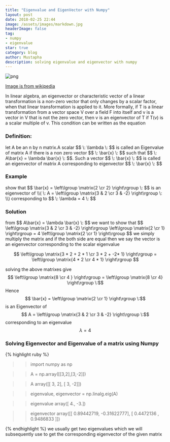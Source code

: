 ```yaml
---
title: "Eigenvalue and EigenVector with Numpy"
layout: post
date: 2018-02-25 22:44
image: /assets/images/markdown.jpg
headerImage: false
tag:
- numpy
- eigenvalue
star: true
category: blog
author: Mustapha
description: solving eigenvalue and eigenvector with numpy
---
```


<script type="text/javascript" async
  src="https://cdnjs.cloudflare.com/ajax/libs/mathjax/2.7.2/MathJax.js?config=TeX-MML-AM_CHTML">
</script>




![png]({{site.baseurl}}/assets/images/eig/blog2_1_0.png)



<a href='https://en.wikipedia.org/wiki/File:Mona_Lisa_eigenvector_grid.png'>Image is from wikipedia</a>



In linear algebra, an eigenvector or characteristic vector of a linear transformation is a non-zero vector that only changes by a scalar factor, when that linear transformation is applied to it. More formally, if T is a linear transformation from a vector space V over a field F into itself and v is a vector in V that is not the zero vector, then v is an eigenvector of T if T(v) is a scalar multiple of v. This condition can be written as the equation

<h3>Definition:</h3>  let A be an n by n matrix.A scalar $$ \:  \lambda \: $$ is called an Eigenvalue of matrix A if there is a non zero vector $$ \: \bar{x} \: $$  such that $$ \: A\bar{x} = \lambda \bar{x} \: $$. Such a vector $$ \: \bar{x} \: $$ is called an eigenvector of matrix A corresponding to eigenvector $$ \: \bar{x} \: $$ 

<h3>Example</h3> show that $$ \bar{x} = \left\lgroup \matrix{2 \cr 2} \right\rgroup \: $$ is an eigenvector of \\( \: A = \left\lgroup \matrix{3 & 2 \cr 3 & -2} \right\rgroup \: \\) corresponding to $$ \: \lambda = 4 \: $$

<h3>Solution</h3> from $$ A\bar{x} = \lambda \bar{x} \: $$
we want to show that $$ \left\lgroup \matrix{3 & 2 \cr 3 & -2} \right\rgroup \left\lgroup \matrix{2 \cr 1} \right\rgroup =  4 \left\lgroup \matrix{2 \cr 1} \right\rgroup $$ we simply multiply the matrix and if the both side are equal then we say the vector is an eigenvector corresponding to the scalar eigenvalue

$$ \left\lgroup \matrix{3 * 2  + 2 * 1 \cr 3 * 2 + -2* 1} \right\rgroup = \left\lgroup \matrix{4 * 2 \cr 4 * 1} \right\rgroup $$

solving the above matrixes give $$ \left\lgroup \matrix{8 \cr 4 } \right\rgroup = \left\lgroup \matrix{8 \cr 4} \right\rgroup \:$$ Hence $$  \bar{x} = \left\lgroup \matrix{2 \cr 1} \right\rgroup \:$$ is an Eigenvector of $$ A =  \left\lgroup \matrix{3 & 2 \cr 3 & -2} \right\rgroup \:$$ corresponding to an eigenvalue $$ \lambda = 4 $$

<h3>Solving Eigenvector and Eigenvalue of a matrix using Numpy</h3>


{% highlight ruby %}
>>import numpy as np

>>A = np.array([[3,2],[3,-2]])

>>A
>>array([[ 3,  2],
     [ 3, -2]])

>>eigenvalue, eigenvector = np.linalg.eig(A)

>>eigenvalue
>>array([ 4., -3.])

>>eigenvector
>>array([[ 0.89442719, -0.31622777],
                   [ 0.4472136 ,  0.9486833 ]])

{% endhighlight %}
we usually get two eigenvalues which we will subsequently use to get the corresponding eigenvector of the given matrix